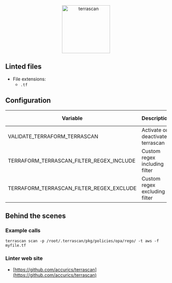 <!-- markdownlint-disable MD033 MD041 -->
<!-- Generated by .automation/build.py, please do not update manually -->

<div align="center">
  <a href="https://github.com/accurics/terrascan" target="blank" title="Visit linter Web Site">
    <img src="https://www.accurics.com/wp-content/uploads/elementor/thumbs/Terrascan_By_Accurics_Logo_38B34A-F2F2F2_600px-ousqq3op24fn35s67j5dzk3akvuupafmt2sq5dygka.png" alt="terrascan" height="150px">
  </a>
</div>

## Linted files

- File extensions:
  - `.tf`

## Configuration

| Variable | Description | Default value |
| ----------------- | -------------- | -------------- |
| VALIDATE_TERRAFORM_TERRASCAN | Activate or deactivate terrascan | `true` |
| TERRAFORM_TERRASCAN_FILTER_REGEX_INCLUDE | Custom regex including filter |  |
| TERRAFORM_TERRASCAN_FILTER_REGEX_EXCLUDE | Custom regex excluding filter |  |

## Behind the scenes

### Example calls

```shell
terrascan scan -p /root/.terrascan/pkg/policies/opa/rego/ -t aws -f myfile.tf
```

### Linter web site
- [https://github.com/accurics/terrascan](https://github.com/accurics/terrascan)

